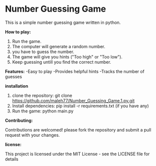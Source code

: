 # Number Guessing Game

This is a simple number guessing game written in python.

 **How to play:**
  1. Run the game.
  2. The computer will generate a random number.
  3. you have to guess the number.
  4. The game will give you hints ("Too high" or "Too low").
  5. Keep guessing untill you find the correct number.

  **Features:**
  -Easy to play
  -Provides helpful hints
  -Tracks the number of guesses
  
  **installation**
  1. clone the repository: git clone https://github.com/maleh77/Number_Guessing_Game.1.py.git
  2. Install dependencies: pip install -r requirements.txt (if you have any)
  3. Run the game: python main.py

  **Contributing:**

  Contributions are welcomed! please fork the repository and submit a pull request with your changes.

  **license:**

  This project is licensed under the MIT License - see the LICENSE file for details